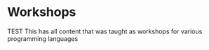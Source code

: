 # Workshops
TEST
This has all content that was taught as workshops for various programming languages
